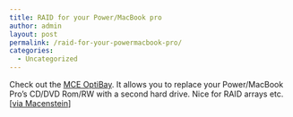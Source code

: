 ```yaml
---
title: RAID for your Power/MacBook pro
author: admin
layout: post
permalink: /raid-for-your-powermacbook-pro/
categories:
  - Uncategorized
---
```

Check out the [MCE OptiBay][1]. It allows you to replace your Power/MacBook Pro&#8217;s CD/DVD Rom/RW with a second hard drive. Nice for RAID arrays etc. [[via Macenstein][2]]

 [1]: http://www.mcetech.com/optibay/
 [2]: http://macenstein.com/default/archives/594